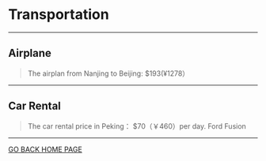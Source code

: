 ﻿# Transportation
---
## Airplane
> The airplan from Nanjing to Beijing: $193(¥1278）
---
## Car Rental
>The car rental price in Peking： $70（￥460）per day. Ford Fusion


---
[GO BACK HOME PAGE](README.md)





